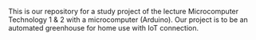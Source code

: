 This is our repository for a study project of the lecture Microcomputer Technology 1 & 2 with a microcomputer (Arduino). Our project is to be an automated greenhouse for home use with IoT connection.